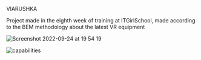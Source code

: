 VIARUSHKA

Project made in the eighth week of training at ITGirlSchool,
made according to the BEM methodology about the latest VR equipment

![Screenshot 2022-09-24 at 19 54 19](https://user-images.githubusercontent.com/85016619/192113881-7f6b690f-264b-40ec-8015-38b90512caf7.png)

![capabilities](https://user-images.githubusercontent.com/85016619/192113887-c0b61623-c478-4c48-a221-c6ab737d9ba5.jpeg)
